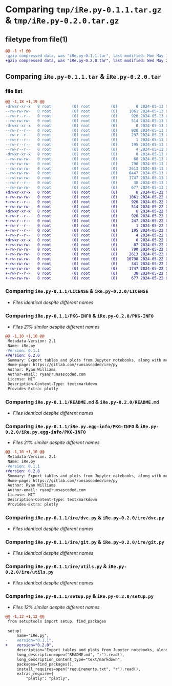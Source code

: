 # Comparing `tmp/iRe.py-0.1.1.tar.gz` & `tmp/iRe.py-0.2.0.tar.gz`

## filetype from file(1)

```diff
@@ -1 +1 @@
-gzip compressed data, was "iRe.py-0.1.1.tar", last modified: Mon May 13 02:10:44 2024, max compression
+gzip compressed data, was "iRe.py-0.2.0.tar", last modified: Wed May 22 04:44:00 2024, max compression
```

## Comparing `iRe.py-0.1.1.tar` & `iRe.py-0.2.0.tar`

### file list

```diff
@@ -1,18 +1,19 @@
-drwxr-xr-x   0 root         (0) root         (0)        0 2024-05-13 02:10:44.586588 iRe.py-0.1.1/
--rw-rw-rw-   0 root         (0) root         (0)     1061 2024-05-13 02:10:29.000000 iRe.py-0.1.1/LICENSE
--rw-r--r--   0 root         (0) root         (0)      920 2024-05-13 02:10:44.585589 iRe.py-0.1.1/PKG-INFO
--rw-rw-rw-   0 root         (0) root         (0)      514 2024-05-13 02:10:29.000000 iRe.py-0.1.1/README.md
-drwxr-xr-x   0 root         (0) root         (0)        0 2024-05-13 02:10:44.584589 iRe.py-0.1.1/iRe.py.egg-info/
--rw-r--r--   0 root         (0) root         (0)      920 2024-05-13 02:10:44.000000 iRe.py-0.1.1/iRe.py.egg-info/PKG-INFO
--rw-r--r--   0 root         (0) root         (0)      237 2024-05-13 02:10:44.000000 iRe.py-0.1.1/iRe.py.egg-info/SOURCES.txt
--rw-r--r--   0 root         (0) root         (0)        1 2024-05-13 02:10:44.000000 iRe.py-0.1.1/iRe.py.egg-info/dependency_links.txt
--rw-r--r--   0 root         (0) root         (0)      195 2024-05-13 02:10:44.000000 iRe.py-0.1.1/iRe.py.egg-info/requires.txt
--rw-r--r--   0 root         (0) root         (0)        4 2024-05-13 02:10:44.000000 iRe.py-0.1.1/iRe.py.egg-info/top_level.txt
-drwxr-xr-x   0 root         (0) root         (0)        0 2024-05-13 02:10:44.585589 iRe.py-0.1.1/ire/
--rw-rw-rw-   0 root         (0) root         (0)       68 2024-05-13 02:10:29.000000 iRe.py-0.1.1/ire/__init__.py
--rw-rw-rw-   0 root         (0) root         (0)      790 2024-05-13 02:10:29.000000 iRe.py-0.1.1/ire/dvc.py
--rw-rw-rw-   0 root         (0) root         (0)     2613 2024-05-13 02:10:29.000000 iRe.py-0.1.1/ire/git.py
--rw-rw-rw-   0 root         (0) root         (0)     6447 2024-05-13 02:10:29.000000 iRe.py-0.1.1/ire/ire.py
--rw-rw-rw-   0 root         (0) root         (0)     1747 2024-05-13 02:10:29.000000 iRe.py-0.1.1/ire/utils.py
--rw-r--r--   0 root         (0) root         (0)       38 2024-05-13 02:10:44.586588 iRe.py-0.1.1/setup.cfg
--rw-rw-rw-   0 root         (0) root         (0)      677 2024-05-13 02:10:29.000000 iRe.py-0.1.1/setup.py
+drwxr-xr-x   0 root         (0) root         (0)        0 2024-05-22 04:44:00.702634 iRe.py-0.2.0/
+-rw-rw-rw-   0 root         (0) root         (0)     1061 2024-05-22 04:43:45.000000 iRe.py-0.2.0/LICENSE
+-rw-r--r--   0 root         (0) root         (0)      920 2024-05-22 04:44:00.701634 iRe.py-0.2.0/PKG-INFO
+-rw-rw-rw-   0 root         (0) root         (0)      514 2024-05-22 04:43:45.000000 iRe.py-0.2.0/README.md
+drwxr-xr-x   0 root         (0) root         (0)        0 2024-05-22 04:44:00.700634 iRe.py-0.2.0/iRe.py.egg-info/
+-rw-r--r--   0 root         (0) root         (0)      920 2024-05-22 04:44:00.000000 iRe.py-0.2.0/iRe.py.egg-info/PKG-INFO
+-rw-r--r--   0 root         (0) root         (0)      247 2024-05-22 04:44:00.000000 iRe.py-0.2.0/iRe.py.egg-info/SOURCES.txt
+-rw-r--r--   0 root         (0) root         (0)        1 2024-05-22 04:44:00.000000 iRe.py-0.2.0/iRe.py.egg-info/dependency_links.txt
+-rw-r--r--   0 root         (0) root         (0)      195 2024-05-22 04:44:00.000000 iRe.py-0.2.0/iRe.py.egg-info/requires.txt
+-rw-r--r--   0 root         (0) root         (0)        4 2024-05-22 04:44:00.000000 iRe.py-0.2.0/iRe.py.egg-info/top_level.txt
+drwxr-xr-x   0 root         (0) root         (0)        0 2024-05-22 04:44:00.701634 iRe.py-0.2.0/ire/
+-rw-rw-rw-   0 root         (0) root         (0)       87 2024-05-22 04:43:45.000000 iRe.py-0.2.0/ire/__init__.py
+-rw-rw-rw-   0 root         (0) root         (0)      790 2024-05-22 04:43:45.000000 iRe.py-0.2.0/ire/dvc.py
+-rw-rw-rw-   0 root         (0) root         (0)     2613 2024-05-22 04:43:45.000000 iRe.py-0.2.0/ire/git.py
+-rw-rw-rw-   0 root         (0) root         (0)    10790 2024-05-22 04:43:45.000000 iRe.py-0.2.0/ire/ire.py
+-rw-rw-rw-   0 root         (0) root         (0)      341 2024-05-22 04:43:45.000000 iRe.py-0.2.0/ire/md.py
+-rw-rw-rw-   0 root         (0) root         (0)     1747 2024-05-22 04:43:45.000000 iRe.py-0.2.0/ire/utils.py
+-rw-r--r--   0 root         (0) root         (0)       38 2024-05-22 04:44:00.702634 iRe.py-0.2.0/setup.cfg
+-rw-rw-rw-   0 root         (0) root         (0)      677 2024-05-22 04:43:45.000000 iRe.py-0.2.0/setup.py
```

### Comparing `iRe.py-0.1.1/LICENSE` & `iRe.py-0.2.0/LICENSE`

 * *Files identical despite different names*

### Comparing `iRe.py-0.1.1/PKG-INFO` & `iRe.py-0.2.0/PKG-INFO`

 * *Files 21% similar despite different names*

```diff
@@ -1,10 +1,10 @@
 Metadata-Version: 2.1
 Name: iRe.py
-Version: 0.1.1
+Version: 0.2.0
 Summary: Export tables and plots from Jupyter notebooks, along with metadata for embedding interactive tables in downstream apps.
 Home-page: https://gitlab.com/runsascoded/ire/py
 Author: Ryan Williams
 Author-email: ryan@runsascoded.com
 License: MIT
 Description-Content-Type: text/markdown
 Provides-Extra: plotly
```

### Comparing `iRe.py-0.1.1/README.md` & `iRe.py-0.2.0/README.md`

 * *Files identical despite different names*

### Comparing `iRe.py-0.1.1/iRe.py.egg-info/PKG-INFO` & `iRe.py-0.2.0/iRe.py.egg-info/PKG-INFO`

 * *Files 21% similar despite different names*

```diff
@@ -1,10 +1,10 @@
 Metadata-Version: 2.1
 Name: iRe.py
-Version: 0.1.1
+Version: 0.2.0
 Summary: Export tables and plots from Jupyter notebooks, along with metadata for embedding interactive tables in downstream apps.
 Home-page: https://gitlab.com/runsascoded/ire/py
 Author: Ryan Williams
 Author-email: ryan@runsascoded.com
 License: MIT
 Description-Content-Type: text/markdown
 Provides-Extra: plotly
```

### Comparing `iRe.py-0.1.1/ire/dvc.py` & `iRe.py-0.2.0/ire/dvc.py`

 * *Files identical despite different names*

### Comparing `iRe.py-0.1.1/ire/git.py` & `iRe.py-0.2.0/ire/git.py`

 * *Files identical despite different names*

### Comparing `iRe.py-0.1.1/ire/utils.py` & `iRe.py-0.2.0/ire/utils.py`

 * *Files identical despite different names*

### Comparing `iRe.py-0.1.1/setup.py` & `iRe.py-0.2.0/setup.py`

 * *Files 12% similar despite different names*

```diff
@@ -1,12 +1,12 @@
 from setuptools import setup, find_packages
 
 setup(
     name="iRe.py",
-    version="0.1.1",
+    version="0.2.0",
     description="Export tables and plots from Jupyter notebooks, along with metadata for embedding interactive tables in downstream apps.",
     long_description=open("README.md", "r").read(),
     long_description_content_type="text/markdown",
     packages=find_packages(),
     install_requires=open("requirements.txt", "r").read(),
     extras_require={
         "plotly": "plotly",
```

